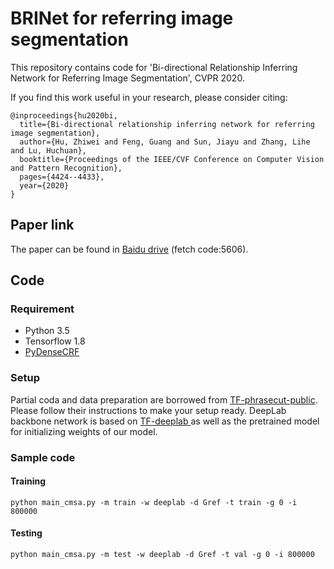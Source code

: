 # BRINet for referring image segmentation
This repository contains code for 'Bi-directional Relationship Inferring Network for Referring Image Segmentation', CVPR 2020.

If you find this work useful in your research, please consider citing:

```
@inproceedings{hu2020bi,
  title={Bi-directional relationship inferring network for referring image segmentation},
  author={Hu, Zhiwei and Feng, Guang and Sun, Jiayu and Zhang, Lihe and Lu, Huchuan},
  booktitle={Proceedings of the IEEE/CVF Conference on Computer Vision and Pattern Recognition},
  pages={4424--4433},
  year={2020}
}
```
## Paper link
The paper can be found in [Baidu drive](https://pan.baidu.com/s/1vD1z3eoH9p4CSvlCu5Xn6w) (fetch code:5606).


## Code

### Requirement
- Python 3.5
- Tensorflow 1.8
- [PyDenseCRF](https://github.com/lucasb-eyer/pydensecrf)

### Setup
Partial coda and data preparation are borrowed from [TF-phrasecut-public](https://github.com/chenxi116/TF-phrasecut-public). Please follow their instructions to make your setup ready. DeepLab backbone network is based on [TF-deeplab ](https://github.com/chenxi116/TF-deeplab) as well as the pretrained model for initializing weights of our model. 

### Sample code
#### Training
```
python main_cmsa.py -m train -w deeplab -d Gref -t train -g 0 -i 800000
```


#### Testing 
```
python main_cmsa.py -m test -w deeplab -d Gref -t val -g 0 -i 800000
```

